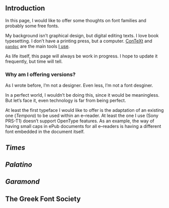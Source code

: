 ## Introduction

In this page, I would like to offer some thoughts on font families and probably some free fonts.

My background isn’t graphical design, but digital editing texts. I love book typesetting. I don’t have a printing press, but a computer. [ConTeXt](http://contextgarden.net) and [`pandoc`](http://pandoc.org) are the main tools [I use](http://from-pandoc-to-context.tk).

As life itself, this page will always be work in progress. I hope to update it frequently, but time will tell.

### Why am I offering versions?

As I wrote before, I’m not a designer. Even less, I’m not a font desginer.

In a perfect world, I wouldn’t be doing this, since it would be meaningless. But let’s face it, even technology is far from being perfect.

At least the first typeface I would like to offer is the adaptation of an existing one (_Tempora_) to be used within an e–reader. At least the one I use (Sony PRS-T1) doesn’t support OpenType features. As an example, the way of having small caps in ePub documents for all e–readers is having a different font embedded in the document itself.

###

## _Times_

## _Palatino_

## _Garamond_

## The Greek Font Society
